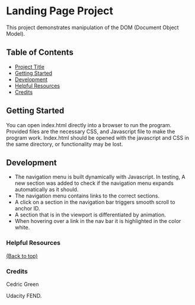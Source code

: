 # Landing Page Project

This project demonstrates manipulation of the DOM (Document Object Model).

## Table of Contents

- [Project Title](#landing-page-project)
- [Getting Started](#getting-started)
- [Development](#development)
- [Helpful Resources](#helping-resources)
- [Credits](#credits)

## Getting Started

You can open index.html directly into a browser to run the program. Provided files are the necessary CSS, and Javascript file to make the program work. Index.html should be opened with the javascript and CSS in the same directory, or functionality may be lost.

## Development

- The navigation menu is built dynamically with Javascript. In testing, A new section was added to check if the navigation menu expands automatically as it should.
- The navigation menu contains links to the correct sections.
- A click on a section in the navigation bar triggers smooth scroll to anchor ID.
- A section that is in the viewport is differentiated by animation.
- When hovering over a link in the nav bar it is highlighted in the color white.

### Helpful Resources

[(Back to top)](#table-of-contents)

### Credits

Cedric Green

Udacity FEND.
